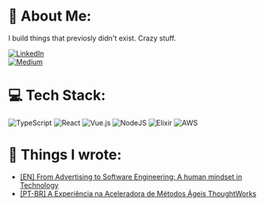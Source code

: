 # 💫 About Me:
I build things that previosly didn't exist. Crazy stuff.

[![LinkedIn](https://img.shields.io/badge/LinkedIn-%230077B5.svg?logo=linkedin&logoColor=white)](https://linkedin.com/in/andreirupertti) <br/>
[![Medium](https://img.shields.io/badge/Medium-12100E?style=for-the-badge&logo=medium&logoColor=white)](https://linkedin.com/in/andreirupertti)

# 💻 Tech Stack:
![TypeScript](https://img.shields.io/badge/typescript-%23007ACC.svg?style=for-the-badge&logo=typescript&logoColor=white) ![React](https://img.shields.io/badge/react-%2320232a.svg?style=for-the-badge&logo=react&logoColor=%2361DAFB) ![Vue.js](https://img.shields.io/badge/vuejs-%2335495e.svg?style=for-the-badge&logo=vuedotjs&logoColor=%234FC08D) ![NodeJS](https://img.shields.io/badge/node.js-6DA55F?style=for-the-badge&logo=node.js&logoColor=white) ![Elixir](https://img.shields.io/badge/elixir-%234B275F.svg?style=for-the-badge&logo=elixir&logoColor=white) ![AWS](https://img.shields.io/badge/AWS-%23FF9900.svg?style=for-the-badge&logo=amazon-aws&logoColor=white)

# 📰 Things I wrote:

- [\[EN\] From Advertising to Software Engineering: A human mindset in Technology](https://medium.com/@arupertti/from-advertising-to-software-engineering-a-human-mindset-in-technology-3cc08c9fae1d)
- [\[PT-BR\] A Experiência na Aceleradora de Métodos Ágeis ThoughtWorks](https://medium.com/@arupertti/a-experi%C3%AAncia-na-aceleradora-de-m%C3%A9todos-%C3%A1geis-thoughtworks-7fb702a4c910)

